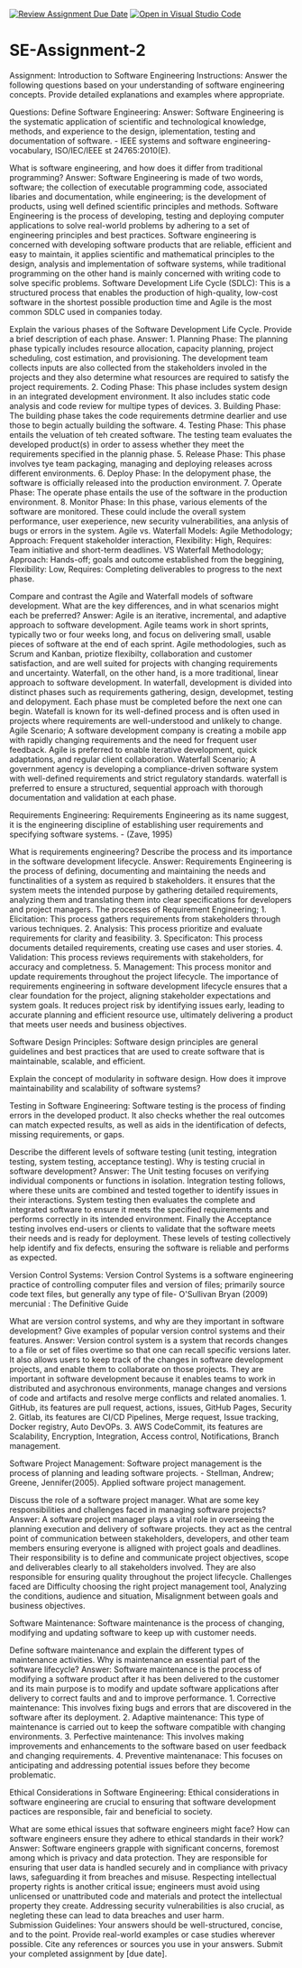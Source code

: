 [![Review Assignment Due Date](https://classroom.github.com/assets/deadline-readme-button-24ddc0f5d75046c5622901739e7c5dd533143b0c8e959d652212380cedb1ea36.svg)](https://classroom.github.com/a/-ucQIGTc)
[![Open in Visual Studio Code](https://classroom.github.com/assets/open-in-vscode-718a45dd9cf7e7f842a935f5ebbe5719a5e09af4491e668f4dbf3b35d5cca122.svg)](https://classroom.github.com/online_ide?assignment_repo_id=15228620&assignment_repo_type=AssignmentRepo)
# SE-Assignment-2
Assignment: Introduction to Software Engineering
Instructions:
Answer the following questions based on your understanding of software engineering concepts. Provide detailed explanations and examples where appropriate.

Questions:
Define Software Engineering:
Answer: Software Engineering is the systematic application of scientific and technological knowledge, methods, and experience to the design, iplementation, testing and documentation of software. - IEEE systems and software engineering-vocabulary, ISO/IEC/IEEE st 24765:2010(E).

What is software engineering, and how does it differ from traditional programming?
Answer: Software Engineering is made of two words, software; the collection of executable programming code, associated libaries and documentation, while engineering; is the development of products, using well defined scientific principles and methods. Software Engineering is the process of developing, testing and deploying computer applications to solve real-world problems by adhering to a set of engineering principles and best practices. Software engineering is concerned with developing software products that are reliable, efficient and easy to maintain, it applies scientific and mathematical principles to the design, analysis and implementation of software systems, while traditional programming on the other hand is mainly concerned with writing code to solve specific problems. 
Software Development Life Cycle (SDLC): This is a structured process that enables the production of high-quality, low-cost software in the shortest possible production time and Agile is the most common SDLC used in companies today.

Explain the various phases of the Software Development Life Cycle. Provide a brief description of each phase.
Answer: 1. Planning Phase: The planning phase typically includes resource allocation, capacity planning, project scheduling, cost estimation, and provisioning. The development team collects inputs are also collected from the stakeholders involed in the projects and they also determine what resources are required to satisfy the project requirements. 2. Coding Phase: This phase includes system design in an integrated development environment. It also includes static code analysis and code review for multipe types of devices. 3. Building Phase: The building phase takes the code requirements detrmine dearlier and use those to begin actually building the software. 4. Testing Phase: This phase entails the veluation of teh created software. The testing team evaluates the developed product(s) in order to assess whether they meet the requirements specified in the plannig phase. 5. Release Phase: This phase involves tye team packaging, managing and deploying releases across different environments. 6. Deploy Phase: In the delopyment phase, the software is officially released into the production environment. 7. Operate Phase: The operate phase entails the use of the software in the production environment. 8. Monitor Phase: In this phase, various elements of the software are monitored. These could include the overall system performance, user exeperience, new security vulnerabilities, ana anlysis of bugs or errors in the system.
Agile vs. Waterfall Models: Agile Methodology; Approach: Frequent stakeholder interaction, Flexibility: High, Requires: Team initiative and short-term deadlines. VS Waterfall Methodology; Approach: Hands-off; goals and outcome established from the beggining, Flexibility: Low, Requires: Completing deliverables to progress to the next phase. 

Compare and contrast the Agile and Waterfall models of software development. What are the key differences, and in what scenarios might each be preferred? Answer: Agile is an iterative, incremental, and adaptive approach to software development. Agile teams work in short sprints, typically two or four weeks long, and focus on delivering small, usable pieces of software at the end of each sprint. Agile methodologies, such as Scrum and Kanban, priotize flexibilty, collaboration and customer satisfaction, and are well suited for projects with changing requirements and uncertainty. Waterfall, on the other hand, is a more traditional, linear approach to software development. In waterfall, development is divided into distinct phases such as requirements gathering, design, developmet, testing and delopyment. Each phase must be completed before the next one can begin. Watefall is known for its well-defined process and is often used in projects where requirements are well-understood and unlikely to change. 
Agile Scenario; A software development company is creating a mobile app with rapidly changing requirements and the need for frequent user feedback. Agile is preferred to enable iterative development, quick adaptations, and regular client collaboration. Waterfall Scenario; A government agency is developing a compliance-driven software system with well-defined requirements and strict regulatory standards. waterfall is preferred to ensure a structured, sequential approach with thorough documentation and validation at each phase. 

Requirements Engineering: Requirements Engineering as its name suggest, it is the engineering discipline of establishing user requirements and specifying software systems. - (Zave, 1995)

What is requirements engineering? Describe the process and its importance in the software development lifecycle.
Answer: Requirements Engineering is the process of defining, documenting and maintaining the needs and functinalities of a system as required b stakeholders. it ensures that the system meets the intended purpose by gathering detailed requirements, analyzing them and translating them into clear specifications for developers and project managers. The processes of Requirement Engineering; 1. Elicitation: This process gathers requirements from stakeholders through various techniques. 2. Analysis: This process prioritize and evaluate requirements for clarity and feasibility. 3. Specificaton: This process documents detailed requirements, creating use cases and user stories. 4. Validation: This process reviews requirements with stakeholders, for accuracy and completness. 5. Management: This process monitor and update requirements throughout the project lifecycle. The importance of requirements engineering in software development lifecycle ensures that a clear foundation for the project, aligning stakeholder expectations and system goals. It reduces project risk by identifying issues early, leading to accurate planning and efficient resource use, ultimately delivering a product that meets user needs and business objectives.

Software Design Principles: Software design principles are general guidelines and best practices that are used to create software that is maintainable, scalable, and efficient. 

Explain the concept of modularity in software design. How does it improve maintainability and scalability of software systems?

Testing in Software Engineering: Software testing is the process of finding errors in the developed product. It also checks whether the real outcomes can match expected results, as well as aids in the identification of defects, missing requirements, or gaps.

Describe the different levels of software testing (unit testing, integration testing, system testing, acceptance testing). Why is testing crucial in software development?
Answer: The Unit testing focuses on verifying individual components or functions in isolation. Integration testing follows, where these units are combined and tested together to identify issues in their interactions. System testing then evaluates the complete and integrated software to ensure it meets the specified requirements and performs correctly in its intended environment. Finally the Acceptance testing involves end-users or clients to validate that the software meets their needs and is ready for deployment. These levels of testing collectively help identify and fix defects, ensuring the software is reliable and performs as expected.   

Version Control Systems: Version Control Systems is a software engineering practice of controlling computer files and version of files; primarily source code text files, but generally any type of file- O'Sullivan Bryan (2009) mercunial : The Definitive Guide

What are version control systems, and why are they important in software development? Give examples of popular version control systems and their features.
Answer: Version control system is a system that records changes to a file or set of files overtime so that one can recall specific versions later. It also allows users to keep track of the changes in software development projects, and enable them to collaborate on those projects. They are important in software development because it enables teams to work in distributed and asychronous environments, manage changes and versions of code and artifacts and resolve merge conflicts and related anomalies. 1. GitHub, its features are pull request, actions, issues, GitHub Pages, Security 2. Gitlab, its features are CI/CD Pipelines, Merge request, Issue tracking, Docker registry, Auto DevOPs. 3. AWS CodeCommit, its features are Scalability, Encryption, Integration, Access control, Notifications, Branch management.

Software Project Management: Software project management is the process of planning and leading software projects. - Stellman, Andrew; Greene, Jennifer(2005). Applied software project management.

Discuss the role of a software project manager. What are some key responsibilities and challenges faced in managing software projects?
Answer: A software project manager plays a vital role in overseeing the planning execution and delivery of software projects. they act as the central point of communication between stakeholders, developers, and other team members ensuring everyone is alligned with project goals and deadlines. Their responsibility is to define and communicate project objectives, scope and deliverables clearly to all stakeholders involved. They are also responsible for ensuring quality throughout the project lifecycle. Challenges faced are Difficulty choosing the right project management tool, Analyzing the conditions, audience and situation, Misalignment between goals and business objectives.

Software Maintenance: Software maintenance is the process of changing, modifying and updating software to keep up with customer needs.

Define software maintenance and explain the different types of maintenance activities. Why is maintenance an essential part of the software lifecycle?
Answer: Software maintenance is the process of modifying a software product after it has been delivered to the customer and its main purpose is to modify and update software applications after delivery to correct faults and and to improve performance. 1. Corrective maintenance: This involves fixing bugs and errors that are discovered in the software after its deployment. 2. Adaptive maintenance: This type of maintenance is carried out to keep the software compatible with changing environments. 3. Perfective maintenance: This involves making improvements and enhancements to the software based on user feedback and changing requirements.  4. Preventive maintenanace: This focuses on anticipating and addressing potential issues before they become problematic.

Ethical Considerations in Software Engineering: Ethical considerations in software engineering are crucial to ensuring that software development pactices are responsible, fair and beneficial to society.

What are some ethical issues that software engineers might face? How can software engineers ensure they adhere to ethical standards in their work?
Answer: Software engineers grapple with significant concerns, foremost among which is privacy and data protection. They are responsible for ensuring that user data is handled securely and in compliance with privacy laws, safeguarding it from breaches and misuse. Respecting intellectual property rights is another critical issue; engineers must avoid using unlicensed or unattributed code and materials and protect the intellectual property they create. Addressing security vulnerabilities is also crucial, as negleting these can lead to data breaches and user harm.  
Submission Guidelines:
Your answers should be well-structured, concise, and to the point.
Provide real-world examples or case studies wherever possible.
Cite any references or sources you use in your answers.
Submit your completed assignment by [due date].
